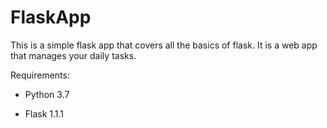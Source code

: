 # FlaskApp
This is a simple flask app that covers all the basics of flask. It is a web app that manages your daily tasks.

Requirements:

 + Python 3.7

 + Flask 1.1.1

